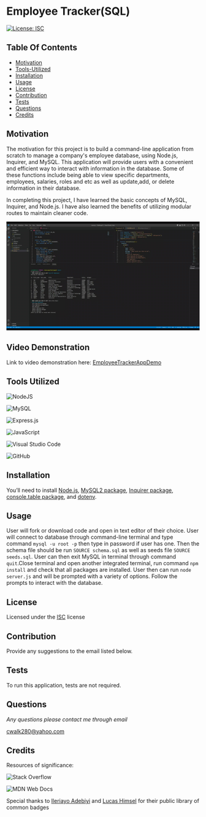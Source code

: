 # Employee Tracker(SQL)

[![License: ISC](https://img.shields.io/badge/License-ISC-blue.svg)](https://opensource.org/licenses/ISC)

## Table Of Contents

- [Motivation](#Motivation)
- [Tools-Utilized](#Tools-Utilized)
- [Installation](#Installation)
- [Usage](#Usage)
- [License](#License)
- [Contribution](#Contribution)
- [Tests](#Tests)
- [Questions](#Questions)
- [Credits](#Credits)

## Motivation

The motivation for this project is to build a command-line application from scratch to manage a company's employee database, using Node.js, Inquirer, and MySQL. This application will provide users with a convenient and efficient way to interact with information in the database. Some of these functions include being able to view specific departments, employees, salaries, roles and etc as well as update,add, or delete information in their database. 

In completing this project, I have learned the basic concepts of MySQL, Inquirer, and Node.js. I have also learned the benefits of utilizing modular routes to maintain cleaner code.

![EmployeeTrackerDemo](assets/employeeTracker.jpg)

## Video Demonstration

Link to video demonstration here: [EmployeeTrackerAppDemo](https://drive.google.com/file/d/1zkzeEhxCYRrQ4fCna2anBkIrTMuVAvqe/view?usp=share_link)

## Tools Utilized

![NodeJS](https://img.shields.io/badge/node.js-6DA55F?style=for-the-badge&logo=node.js&logoColor=white)

![MySQL](https://img.shields.io/badge/mysql-%2300f.svg?style=for-the-badge&logo=mysql&logoColor=white)

![Express.js](https://img.shields.io/badge/express.js-%23404d59.svg?style=for-the-badge&logo=express&logoColor=%2361DAFB)

![JavaScript](https://img.shields.io/badge/javascript-%23323330.svg?style=for-the-badge&logo=javascript&logoColor=%23F7DF1E)

![Visual Studio Code](https://img.shields.io/badge/Visual%20Studio%20Code-0078d7.svg?style=for-the-badge&logo=visual-studio-code&logoColor=white)

![GitHub](https://img.shields.io/badge/github-%23121011.svg?style=for-the-badge&logo=github&logoColor=white)

## Installation

You’ll need to install [Node.js](https://nodejs.org/en/), [MySQL2 package](https://www.npmjs.com/package/mysql2), [Inquirer package](https://www.npmjs.com/package/inquirer/v/8.2.4), [console.table package](https://www.npmjs.com/package/console.table), and [dotenv](https://www.npmjs.com/package/dotenv).
## Usage

User will fork or download code and open in text editor of their choice. User will connect to database through command-line terminal and type command ```mysql -u root -p``` then type in password if user has one. Then the schema file should be run ``SOURCE schema.sql`` as well as seeds file ``SOURCE seeds.sql``. User can then exit MySQL in terminal through command `quit`.Close terminal and open another integrated terminal, run command ``npm install`` and check that all packages are installed. User then can run ``node server.js`` and will be prompted with a variety of options. Follow the prompts to interact with the database.

## License

Licensed under the [ISC](https://opensource.org/licenses/ISC) license

## Contribution

Provide any suggestions to the email listed below.

## Tests

To run this application, tests are not required.

## Questions

_Any questions please contact me through email_

cwalk280@yahoo.com

## Credits

Resources of significance:

![Stack Overflow](https://img.shields.io/badge/-Stackoverflow-FE7A16?style=for-the-badge&logo=stack-overflow&logoColor=white)

![MDN Web Docs](https://img.shields.io/badge/MDN_Web_Docs-black?style=for-the-badge&logo=mdnwebdocs&logoColor=white)

Special thanks to [Ileriayo Adebiyi](https://github.com/Ileriayo/markdown-badges#testing) and [Lucas Himsel](https://gist.github.com/lukas-h/2a5d00690736b4c3a7ba) for their public library of common badges
